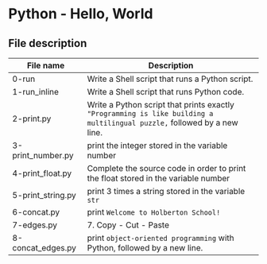 # Python - Hello, World

## File description

| File name         | Description                                                                                                              |
| ----------------- | ------------------------------------------------------------------------------------------------------------------------ |
| 0-run             | Write a Shell script that runs a Python script.                                                                          |
| 1-run_inline      | Write a Shell script that runs Python code.                                                                              |
| 2-print.py        | Write a Python script that prints exactly `"Programming is like building a multilingual puzzle,` followed by a new line. |
| 3-print_number.py | print the integer stored in the variable number                                                                          |
| 4-print_float.py  | Complete the source code in order to print the float stored in the variable number                                       |
| 5-print_string.py | print 3 times a string stored in the variable `str`                                                                      |
| 6-concat.py       | print `Welcome to Holberton School!`                                                                                     |
| 7-edges.py        | 7. Copy - Cut - Paste                                                                                                    |
| 8-concat_edges.py | print `object-oriented programming` with Python, followed by a new line.                                                 |

